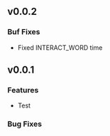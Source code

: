 ## v0.0.2

### Buf Fixes

- Fixed INTERACT_WORD time

## v0.0.1

### Features

- Test

### Bug Fixes

